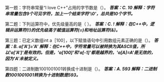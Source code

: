 第一题：字符串常量“I love C++”占用的字节数是（）。 
***答案：C. 10 解释：字符串常量包含9个可见字符，加上一个结束字符'\0'，总共是10个字节。***

第二题：下列运算符中，优先级量高的是（ ）。 
***答案：C. ! 解释：在C++中，逻辑非运算符(!)的优先级高于赋值运算符(=)和地址运算符(&)。***

第三题：已定义数组int a［100］，以下赋值语句中引用数组元素正确的是（）。 
***答案：B. a['A']='A' 解释：在C++中，字符常量可以被转换为其ASCII值，所以'a['A']'是有效的。但是，'a[100]'和'a[-1]'都是越界的，'a[A]=A'是无效的，因为'A'未被定义。***

第四题：二进制数1001001001转换成十进制是（）。 
***答案：A. 593 解释：二进制数1001001001转换为十进制数是593。***